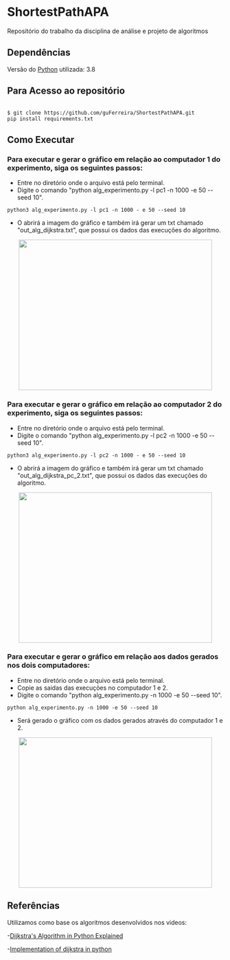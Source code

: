 # ShortestPathAPA
Repositório do trabalho da disciplina de análise e projeto de algoritmos


## Dependências
Versão do [Python](https://www.python.org/downloads/) utilizada: 3.8

## Para Acesso ao repositório

```

$ git clone https://github.com/guFerreira/ShortestPathAPA.git
pip install requirements.txt

```

## Como Executar

### Para executar e gerar o gráfico em relação ao computador 1 do experimento, siga os seguintes passos:

- Entre no diretório onde o arquivo está pelo terminal.
- Digite o comando "python alg_experimento.py -l pc1 -n 1000 -e 50 --seed 10".

```
python3 alg_experimento.py -l pc1 -n 1000 - e 50 --seed 10

```

- O abrirá a imagem do gráfico e também irá gerar um txt chamado "out_alg_dijkstra.txt", que possui os dados das execuções do algoritmo.

<p align="center">
  <img src="https://github.com/guFerreira/ShortestPathAPA/blob/master/Gr%C3%A1ficosGerados/experimentopc1-n1000.png" height = 350 width=450 />
</p>

### Para executar e gerar o gráfico em relação ao computador 2 do experimento, siga os seguintes passos:

- Entre no diretório onde o arquivo está pelo terminal.
- Digite o comando "python alg_experimento.py -l pc2 -n 1000 -e 50 --seed 10".

```
python3 alg_experimento.py -l pc2 -n 1000 - e 50 --seed 10

```

- O abrirá a imagem do gráfico e também irá gerar um txt chamado "out_alg_dijkstra_pc_2.txt", que possui os dados das execuções do algoritmo.

<p align="center">
  <img src="https://github.com/guFerreira/ShortestPathAPA/blob/master/Gr%C3%A1ficosGerados/experimentopc2-n1000.png"  height = 350 width=450 />
</p>

### Para executar e gerar o gráfico em relação aos dados gerados nos dois computadores:

- Entre no diretório onde o arquivo está pelo terminal.
- Copie as saidas das execuções no computador 1 e 2.
- Digite o comando "python alg_experimento.py -n 1000 -e 50 --seed 10".

```
python alg_experimento.py -n 1000 -e 50 --seed 10

```

- Será gerado o gráfico com os dados gerados através do computador 1 e 2.
<p align="center">
  <img src="https://github.com/guFerreira/ShortestPathAPA/blob/master/Gr%C3%A1ficosGerados/experimento-n1000.png"  height = 350 width=450 />
</p>

## Referências
Utilizamos como base os algoritmos desenvolvidos nos videos:

-[Dijkstra's Algorithm in Python Explained](https://www.youtube.com/watch?v=Ub4-nG09PFw&ab_channel=AmitabhaDey)

-[Implementation of dijkstra in python](https://www.youtube.com/watch?v=IG1QioWSXRI&ab_channel=IanSullivan)
